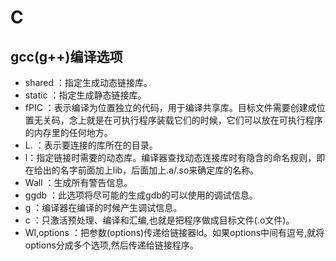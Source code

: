 # C

## gcc(g++)编译选项

* shared ：指定生成动态链接库。
* static ：指定生成静态链接库。
* fPIC ：表示编译为位置独立的代码，用于编译共享库。目标文件需要创建成位置无关码，念上就是在可执行程序装载它们的时候，它们可以放在可执行程序的内存里的任何地方。
* L. ：表示要连接的库所在的目录。
* l：指定链接时需要的动态库。编译器查找动态连接库时有隐含的命名规则，即在给出的名字前面加上lib，后面加上.a/.so来确定库的名称。
* Wall ：生成所有警告信息。
* ggdb ：此选项将尽可能的生成gdb的可以使用的调试信息。
* g ：编译器在编译的时候产生调试信息。
* c ：只激活预处理、编译和汇编,也就是把程序做成目标文件(.o文件)。
* Wl,options ：把参数(options)传递给链接器ld。如果options中间有逗号,就将options分成多个选项,然后传递给链接程序。
